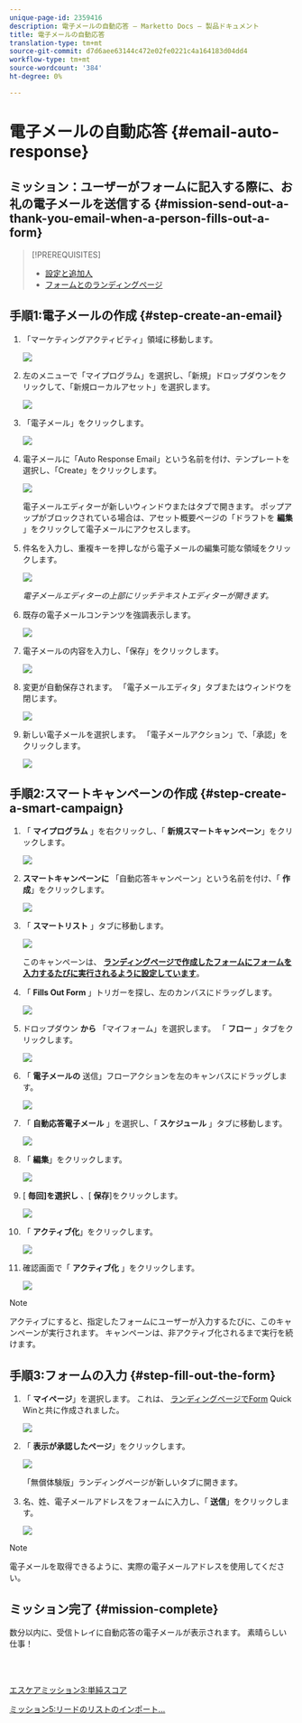 ```yaml
---
unique-page-id: 2359416
description: 電子メールの自動応答 — Marketto Docs — 製品ドキュメント
title: 電子メールの自動応答
translation-type: tm+mt
source-git-commit: d7d6aee63144c472e02fe0221c4a164183d04dd4
workflow-type: tm+mt
source-wordcount: '384'
ht-degree: 0%

---
```



# 電子メールの自動応答 {#email-auto-response}

## ミッション：ユーザーがフォームに記入する際に、お礼の電子メールを送信する {#mission-send-out-a-thank-you-email-when-a-person-fills-out-a-form}

>[!PREREQUISITES]
>
>* [設定と追加人](/help/marketo/getting-started/quick-wins/get-set-up-and-add-a-person.md)
>* [フォームとのランディングページ](/help/marketo/getting-started/quick-wins/landing-page-with-a-form.md)


## 手順1:電子メールの作成 {#step-create-an-email}

1. 「マーケティングアクティビティ」領域に移動します。

   ![](assets/one-2.png)

1. 左のメニューで「マイプログラム」を選択し、「新規」ドロップダウンをクリックして、「新規ローカルアセット」を選択します。

   ![](assets/two-3.png)

1. 「電子メール」をクリックします。

   ![](assets/three-2.png)

1. 電子メールに「Auto Response Email」という名前を付け、テンプレートを選択し、「Create」をクリックします。

   ![](assets/four-1.png)

   電子メールエディターが新しいウィンドウまたはタブで開きます。 ポップアップがブロックされている場合は、アセット概要ページの「ドラフトを **編集** 」をクリックして電子メールにアクセスします。

1. 件名を入力し、重複キーを押しながら電子メールの編集可能な領域をクリックします。

   ![](assets/five-2.png)

   _電子メールエディターの上部にリッチテキストエディターが開きます。_

1. 既存の電子メールコンテンツを強調表示します。

   ![](assets/six-2.png)

1. 電子メールの内容を入力し、「保存」をクリックします。

   ![](assets/seven-2.png)

1. 変更が自動保存されます。 「電子メールエディタ」タブまたはウィンドウを閉じます。

   ![](assets/eight-1.png)

1. 新しい電子メールを選択します。 「電子メールアクション」で、「承認」をクリックします。

   ![](assets/image2014-9-24-11-3a55-3a16.png)

## 手順2:スマートキャンペーンの作成 {#step-create-a-smart-campaign}

1. 「 **マイプログラム** 」を右クリックし、「 **新規スマートキャンペーン**」をクリックします。

   ![](assets/image2014-9-24-11-3a56-3a13.png)

1. **スマートキャンペーンに** 「自動応答キャンペーン」という名前を付け、「 **作成**」をクリックします。

   ![](assets/image2014-9-24-11-3a56-3a25.png)

1. 「 **スマートリスト** 」タブに移動します。

   ![](assets/image2014-9-24-11-3a56-3a38.png)

   このキャンペーンは、 [**ランディングページで作成したフォームにフォームを入力するたびに実行されるように設定しています**](/help/marketo/getting-started/quick-wins/landing-page-with-a-form.md)。

1. 「 **Fills Out Form** 」トリガーを探し、左のカンバスにドラッグします。

   ![](assets/image2014-9-24-11-3a57-3a18.png)

1. ドロップダウン **から** 「マイフォーム」を選択します。 「 **フロー** 」タブをクリックします。

   ![](assets/image2014-9-24-11-3a57-3a29.png)

1. 「 **電子メールの** 送信」フローアクションを左のキャンバスにドラッグします。

   ![](assets/image2014-9-24-11-3a57-3a41.png)

1. 「 **自動応答電子メール** 」を選択し、「 **スケジュール** 」タブに移動します。

   ![](assets/image2014-9-24-11-3a57-3a53.png)

1. 「 **編集**」をクリックします。

   ![](assets/8.png)

1. [ **毎回]を選択し** 、[ **保存**]をクリックします。

   ![](assets/9.png)

1. 「 **アクティブ化**」をクリックします。

   ![](assets/10.png)

1. 確認画面で「 **アクティブ化** 」をクリックします。

   ![](assets/11.png)

>[!NOTE]
>
>アクティブにすると、指定したフォームにユーザーが入力するたびに、このキャンペーンが実行されます。 キャンペーンは、非アクティブ化されるまで実行を続けます。

## 手順3:フォームの入力 {#step-fill-out-the-form}

1. 「 **マイページ**」を選択します。 これは、 [ランディングページでForm](/help/marketo/getting-started/quick-wins/landing-page-with-a-form.md) Quick Winと共に作成されました。

   ![](assets/image2014-9-24-12-3a0-3a8.png)

1. 「 **表示が承認したページ**」をクリックします。

   ![](assets/image2014-9-24-12-3a0-3a18.png)

   「無償体験版」ランディングページが新しいタブに開きます。

1. 名、姓、電子メールアドレスをフォームに入力し、「 **送信**」をクリックします。

   ![](assets/image2014-9-24-12-3a0-3a28.png)

>[!NOTE]
>
>電子メールを取得できるように、実際の電子メールアドレスを使用してください。

## ミッション完了 {#mission-complete}

数分以内に、受信トレイに自動応答の電子メールが表示されます。 素晴らしい仕事！

<br> 

[エスケアミッション3:単純スコア](/help/marketo/getting-started/quick-wins/simple-scoring.md)

[ミッション5:リードのリストのインポート…](/help/marketo/getting-started/quick-wins/import-a-list-of-people.md)
